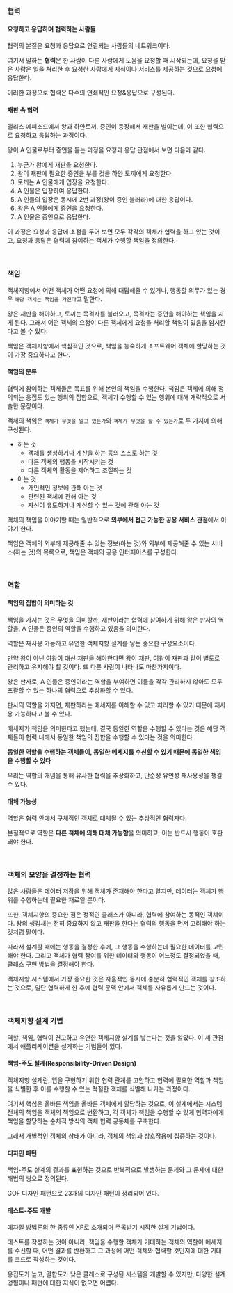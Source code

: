 ### 협력

#### 요청하고 응답하며 협력하는 사람들
협력의 본질은 요청과 응답으로 연결되는 사람들의 네트워크이다.

여기서 말하는 **협력**은 한 사람이 다른 사람에게 도움을 요청할 때 시작되는데, 요청을 받은 사람은 일을 처리한 후 요청한 사람에게 지식이나 서비스를 제공하는 것으로 요청에 응답한다.

이러한 과정으로 협력은 다수의 연쇄적인 요청&응답으로 구성된다.

#### 재판 속 협력
앨리스 에피소드에서 왕과 하얀토끼, 증인이 등장해서 재판을 벌이는데, 이 또한 협력으로 요청하고 응답하는 과정이다.

왕이 A 인물로부터 증언을 듣는 과정을 요청과 응답 관점에서 보면 다음과 같다.

1. 누군가 왕에게 재판을 요청한다.
2. 왕이 재판에 필요한 증인을 부를 것을 하얀 토끼에게 요청한다.
3. 토끼는 A 인물에게 입장을 요청한다.
4. A 인물은 입장하여 응답한다.
5. A 인물의 입장은 동시에 2번 과정(왕이 증인 불러라)에 대한 응답이다.
6. 왕은 A 인물에게 증언을 요청한다.
7. A 인물은 증언으로 응답한다.

이 과정은 요청과 응답에 초점을 두어 보면 모두 각각의 객체가 협력을 하고 있는 것이고, 요청과 응답은 협력에 참여하는 객체가 수행할 책임을 정의한다.

<br>

### 책임
객체지향에서 어떤 객체가 어떤 요청에 의해 대답해줄 수 있거나, 행동할 의무가 있는 경우 `해당 객체는 책임을 가진다`고 말한다.

왕은 재판을 해야하고, 토끼는 목격자를 불러오고, 목격자는 증언을 해야하는 책임을 지게 된다. 그래서 어떤 객체의 요청이 다른 객체에게 요청을 처리할 책임이 있음을 암시한다고 볼 수 있다.

책임은 객체지향에서 핵심적인 것으로, 책임을 능숙하게 소프트웨어 객체에 할당하는 것이 가장 중요하다고 한다.

#### 책임의 분류
협력에 참여하는 객체들은 목표를 위해 본인의 책임을 수행한다. 책임은 객체에 의해 정의되는 응집도 있는 행위의 집합으로, 객체가 수행할 수 있는 행위에 대해 개략적으로 서술한 문장이다.

객체의 책임은 `객체가 무엇을 알고 있는가`와 `객체가 무엇을 할 수 있는가`로 두 가지에 의해 구성된다.

- 하는 것
  - 객체를 생성하거나 계산을 하는 등의 스스로 하는 것
  - 다른 객체의 행동을 시작시키는 것
  - 다른 객체의 활동을 제어하고 조절하는 것
- 아는 것
  - 개인적인 정보에 관해 아는 것
  - 관련된 객체에 관해 아는 것
  - 자신이 유도하거나 계산할 수 있는 것에 관해 아는 것

객체의 책임을 이야기할 때는 일반적으로 **외부에서 접근 가능한 공용 서비스 관점**에서 이야기 한다.

책임은 객체의 외부에 제공해줄 수 있는 정보(아는 것)와 외부에 제공해줄 수 있는 서비스(하는 것)의 목록으로, 책임은 객체의 공용 인터페이스를 구성한다.

<br>

### 역할
#### 책임의 집합이 의미하는 것
책임을 가지는 것은 무엇을 의미할까, 재판이라는 협력에 참여하기 위해 왕은 판사의 역할을, A 인물은 증인의 역할을 수행하고 있음을 의미한다.

역할은 재사용 가능하고 유연한 객체지향 설계를 낳는 중요한 구성요소이다.

만약 왕이 아닌 여왕이 대신 재판을 해야한다면 왕이 재판, 여왕이 재판과 같이 별도로 관리하고 유지해야 할 것이다. 또 다른 사람이 나타나도 마찬가지이다.

왕은 판사로, A 인물은 증인이라는 역할을 부여하면 이들을 각각 관리하지 않아도 모두 포괄할 수 있는 하나의 협력으로 추상화할 수 있다.

판사의 역할을 가지면, 재판하라는 메세지를 이해할 수 있고 처리할 수 있기 때문에 재사용 가능하다고 볼 수 있다.

메세지가 책임을 의미한다고 했는데, 결국 동일한 역할을 수행할 수 있다는 것은 해당 객체들이 협력 내에서 동일한 책임의 집합을 수행할 수 있다는 것을 의미한다.

**동일한 역할을 수행하는 객체들이, 동일한 메세지를 수신할 수 있기 때문에 동일한 책임을 수행할 수 있다**

우리는 역할의 개념을 통해 유사한 협력을 추상화하고, 단순성 유연성 재사용성을 챙길 수 있다.

#### 대체 가능성
역할은 협력 안에서 구체적인 객체로 대체될 수 있는 추상적인 협력자다.

본질적으로 역할은 **다른 객체에 의해 대체 가능함**을 의미하고, 이는 반드시 행동이 호환돼야 한다.

<br>

### 객체의 모양을 결정하는 협력
많은 사람들은 데이터 저장을 위해 객체가 존재해야 한다고 알지만, 데이터는 객체가 행위를 수행하는데 필요한 재료일 뿐이다.

또한, 객체지향의 중요한 점은 정적인 클래스가 아니라, 협력에 참여하는 동적인 객체이다. 왕의 생김새는 전혀 중요하지 않고 재판을 한다는 협력의 행동을 먼저 고려해야 하는 것처럼 말이다.

따라서 설계할 때에는 행동을 결정한 후에, 그 행동을 수행하는데 필요한 데이터를 고민해야 한다. 그리고 객체가 협력 참여를 위한 데이터와 행동이 어느정도 결정되었을 때, 클래스 구현 방법을 결정해야 한다.

객체지향 시스템에서 가장 중요한 것은 자율적인 동시에 충분히 협력적인 객체를 창조하는 것으로, 일단 협력하게 한 후에 협력 문맥 안에서 객체를 자유롭게 만드는 것이다.

<br>

### 객체지향 설계 기법
역할, 책임, 협력이 견고하고 유연한 객체지향 설계를 낳는다는 것을 알았다. 이 세 관점에서 애플리케이션을 설계하는 기법들이 있다.

#### 책임-주도 설계(Responsibility-Driven Design)
객체지향 설계란, 앱을 구현하기 위한 협력 관계를 고안하고 협력에 필요한 역할과 책임을 식별한 후 이를 수행할 수 있는 적절한 객체를 식별해 나가는 과정이다.

여기서 핵심은 올바른 책임을 올바른 객체에게 할당하는 것으로, 이 설계에서는 시스템 전체의 책임을 객체의 책임으로 변환하고, 각 객체가 책임을 수행할 수 있게 협력자에게 책임을 할당하는 순차적 방식의 객체 협력 공동체를 구축한다.

그래서 개별적인 객체의 상태가 아니라, 객체의 책임과 상호작용에 집중하는 것이다.

#### 디자인 패턴
책임-주도 설계의 결과를 표현하는 것으로 반복적으로 발생하는 문제와 그 문제에 대한 해법의 쌍으로 정의된다.

GOF 디자인 패턴으로 23개의 디자인 패턴이 정리되어 있다.

#### 테스트-주도 개발
에자일 방법론의 한 종류인 XP로 소개되며 주목받기 시작한 설계 기법이다.

테스트를 작성하는 것이 아니라, 책임을 수행할 객체가 기대하는 객체의 역할이 메세지를 수신할 때, 어떤 결과를 반환하고 그 과정에 어떤 객체와 협력할 것인지에 대한 기대를 코드로 작성하는 것이다.

응집도가 높고, 결합도가 낮은 클래스로 구성된 시스템을 개발할 수 있지만, 다양한 설계 경험이나 패턴에 대한 지식이 없으면 어렵다.

